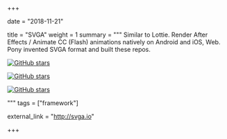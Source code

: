 +++

date = "2018-11-21"

title = "SVGA"
weight = 1
summary = """
Similar to Lottie. Render After Effects / Animate CC (Flash) animations natively on Android and iOS, Web.
Pony invented SVGA format and built these repos.

[![GitHub stars](https://img.shields.io/badge/SVGAPlayer--iOS-200+%20Stars-brightgreen.svg)](https://github.com/yyued/svgaplayer-ios)

[![GitHub stars](https://img.shields.io/badge/SVGAPlayer--Android-1200+%20Stars-red.svg)](https://github.com/yyued/svgaplayer-android)

[![GitHub stars](https://img.shields.io/badge/SVGAPlayer--Web-100+%20Stars-blue.svg)](https://github.com/yyued/svgaplayer-web)


"""
tags = ["framework"]

external_link = "http://svga.io"

+++